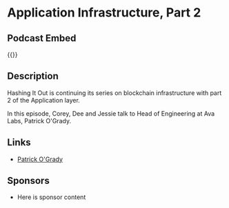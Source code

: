 # Application Infrastructure, Part 2


## Podcast Embed
{{<podcast-embed url="https://hashing-it-out.simplecast.com/episodes/application-infrastructure-pt-2">}}


## Description
Hashing It Out is continuing its series on blockchain infrastructure with part 2 of the Application layer.

In this episode, Corey, Dee and Jessie talk to Head of Engineering at Ava Labs, Patrick O'Grady.

## Links 
- [Patrick O'Grady](https://twitter.com/_patrickogrady?lang=en)

## Sponsors
- Here is sponsor content
